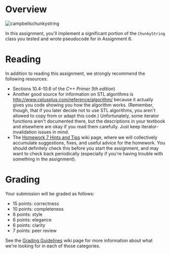 # Overview

![campbellschunkystring](https://cloud.githubusercontent.com/assets/8798975/10805688/e5cefff0-7d8c-11e5-972b-b8bf31a96b0a.png)

In this assignment, you'll implement a significant portion of the `ChunkyString` class you tested and wrote pseudocode for in Assignment 6.

# Reading
In addition to reading this assignment, we strongly recommend the following resources:
* Sections 10.4-10.6 of the _C++ Primer 5th edition_)
* Another good source for information on STL algorithms is http://www.cplusplus.com/reference/algorithm/ because it actually gives you code showing you how the algorithm works.  (Remember, though, that if you later decide not to use STL algorithms, you aren't allowed to copy from or adapt this code.) Unfortunately, some iterator functions aren't documented there, but the descriptions in your textbook and elsewhere are okay if you read them carefully.  Just keep iterator-invalidation issues in mind.
* The [Homework 7 Hints and Tips](https://github.com/hmc-cs70-fall2016/Materials/wiki/HW7-Hints-Tips) wiki page, where we will collectively accumulate suggestions, fixes, and useful advice for the homework. You should definitely check this before you start the assignment, and may want to check back periodically (especially if you're having trouble with something in the assignment). 


# Grading
Your submission will be graded as follows: 
* 15 points: correctness
* 10 points: completeness
* 6 points: style 
* 6 points: elegance
* 6 points: clarity 
* 7 points: peer review

See the [Grading Guidelines](https://github.com/hmc-cs70-fall2016/Materials/wiki/Grading-Guidelines) wiki page for more information about what we're looking for in each of those categories. 
